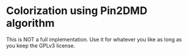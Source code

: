 # Colorization using Pin2DMD algorithm

This is NOT a full implementation. Use it for whatever you like as long as you keep the GPLv3 license.
